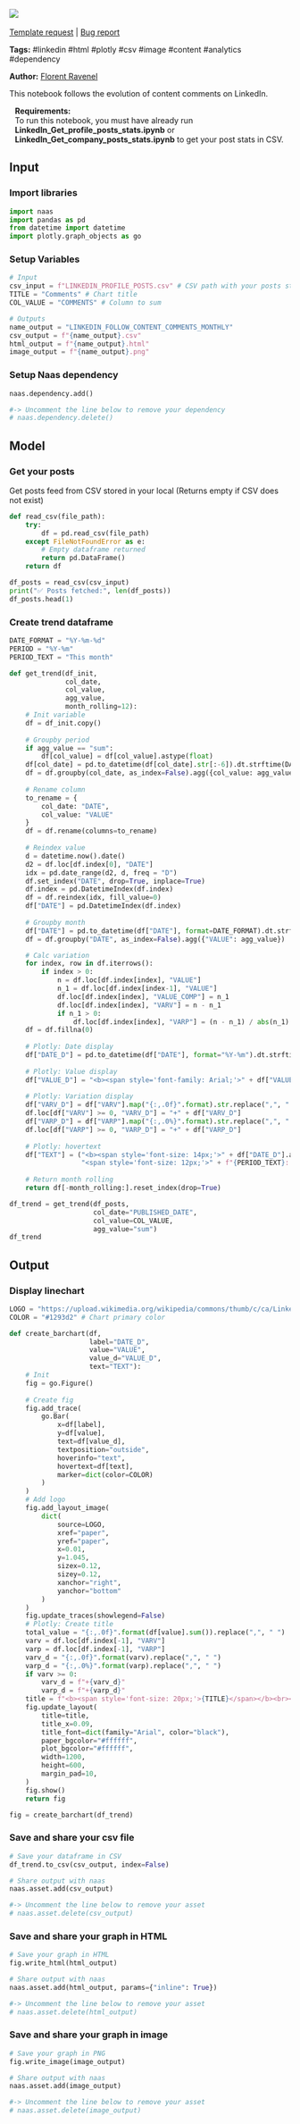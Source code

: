 <a href="https://app.naas.ai/user-redirect/naas/downloader?url=https://raw.githubusercontent.com/jupyter-naas/awesome-notebooks/master/LinkedIn/LinkedIn_Follow_content_comments_monthly.ipynb" target="_parent"><img src="https://naasai-public.s3.eu-west-3.amazonaws.com/open_in_naas.svg"/></a><br><br><a href="https://github.com/jupyter-naas/awesome-notebooks/issues/new?assignees=&labels=&template=template-request.md&title=Tool+-+Action+of+the+notebook+">Template request</a> | <a href="https://github.com/jupyter-naas/awesome-notebooks/issues/new?assignees=&labels=bug&template=bug_report.md&title=LinkedIn+-+Follow+content+comments+monthly:+Error+short+description">Bug report</a>

**Tags:** #linkedin #html #plotly #csv #image #content #analytics #dependency

**Author:** [Florent Ravenel](https://www.linkedin.com/in/florent-ravenel/)

This notebook follows the evolution of content comments on LinkedIn.

<div class="alert alert-info" role="info" style="margin: 10px">
<b>Requirements:</b><br>
To run this notebook, you must have already run <b>LinkedIn_Get_profile_posts_stats.ipynb</b> or <b>LinkedIn_Get_company_posts_stats.ipynb</b> to get your post stats in CSV.<br>
</div>

## Input

### Import libraries


```python
import naas
import pandas as pd
from datetime import datetime
import plotly.graph_objects as go
```

### Setup Variables


```python
# Input
csv_input = f"LINKEDIN_PROFILE_POSTS.csv" # CSV path with your posts stats generated with 'LinkedIn_Get_profile_posts_stats.ipynb' or 'LinkedIn_Get_company_posts_stats.ipynb'
TITLE = "Comments" # Chart title
COL_VALUE = "COMMENTS" # Column to sum

# Outputs
name_output = "LINKEDIN_FOLLOW_CONTENT_COMMENTS_MONTHLY"
csv_output = f"{name_output}.csv"
html_output = f"{name_output}.html"
image_output = f"{name_output}.png"
```

### Setup Naas dependency


```python
naas.dependency.add()

#-> Uncomment the line below to remove your dependency
# naas.dependency.delete()
```

## Model

### Get your posts
Get posts feed from CSV stored in your local (Returns empty if CSV does not exist)


```python
def read_csv(file_path):
    try:
        df = pd.read_csv(file_path)
    except FileNotFoundError as e:
        # Empty dataframe returned
        return pd.DataFrame()
    return df

df_posts = read_csv(csv_input)
print("✅ Posts fetched:", len(df_posts))
df_posts.head(1)
```

### Create trend dataframe


```python
DATE_FORMAT = "%Y-%m-%d"
PERIOD = "%Y-%m"
PERIOD_TEXT = "This month"

def get_trend(df_init,
              col_date,
              col_value,
              agg_value,
              month_rolling=12):
    # Init variable
    df = df_init.copy()
    
    # Groupby period
    if agg_value == "sum":
        df[col_value] = df[col_value].astype(float)
    df[col_date] = pd.to_datetime(df[col_date].str[:-6]).dt.strftime(DATE_FORMAT)
    df = df.groupby(col_date, as_index=False).agg({col_value: agg_value})
    
    # Rename column
    to_rename = {
        col_date: "DATE",
        col_value: "VALUE"
    }
    df = df.rename(columns=to_rename)
    
    # Reindex value
    d = datetime.now().date()
    d2 = df.loc[df.index[0], "DATE"]
    idx = pd.date_range(d2, d, freq = "D")    
    df.set_index("DATE", drop=True, inplace=True)
    df.index = pd.DatetimeIndex(df.index)
    df = df.reindex(idx, fill_value=0)
    df["DATE"] = pd.DatetimeIndex(df.index)
    
    # Groupby month
    df["DATE"] = pd.to_datetime(df["DATE"], format=DATE_FORMAT).dt.strftime(PERIOD)
    df = df.groupby("DATE", as_index=False).agg({"VALUE": agg_value})

    # Calc variation
    for index, row in df.iterrows():
        if index > 0:
            n = df.loc[df.index[index], "VALUE"]
            n_1 = df.loc[df.index[index-1], "VALUE"]
            df.loc[df.index[index], "VALUE_COMP"] = n_1
            df.loc[df.index[index], "VARV"] = n - n_1
            if n_1 > 0:
                df.loc[df.index[index], "VARP"] = (n - n_1) / abs(n_1)
    df = df.fillna(0)
    
    # Plotly: Date display
    df["DATE_D"] = pd.to_datetime(df["DATE"], format="%Y-%m").dt.strftime("%b %Y")
    
    # Plotly: Value display
    df["VALUE_D"] = "<b><span style='font-family: Arial;'>" + df["VALUE"].map("{:,.0f}".format).str.replace(",", " ") + "</span></b>"
    
    # Plotly: Variation display
    df["VARV_D"] = df["VARV"].map("{:,.0f}".format).str.replace(",", " ")
    df.loc[df["VARV"] >= 0, "VARV_D"] = "+" + df["VARV_D"]
    df["VARP_D"] = df["VARP"].map("{:,.0%}".format).str.replace(",", " ")
    df.loc[df["VARP"] >= 0, "VARP_D"] = "+" + df["VARP_D"]
    
    # Plotly: hovertext
    df["TEXT"] = ("<b><span style='font-size: 14px;'>" + df["DATE_D"].astype(str) + ": " + df["VALUE_D"] + "</span></b><br>"
                  "<span style='font-size: 12px;'>" + f"{PERIOD_TEXT}: " + df["VARV_D"] + " (" + df["VARP_D"] + ")</span>")
    
    # Return month rolling
    return df[-month_rolling:].reset_index(drop=True)

df_trend = get_trend(df_posts,
                     col_date="PUBLISHED_DATE",
                     col_value=COL_VALUE,
                     agg_value="sum")
df_trend
```

## Output

### Display linechart


```python
LOGO = "https://upload.wikimedia.org/wikipedia/commons/thumb/c/ca/LinkedIn_logo_initials.png/800px-LinkedIn_logo_initials.png" # Chart logo
COLOR = "#1293d2" # Chart primary color

def create_barchart(df,
                    label="DATE_D",
                    value="VALUE",
                    value_d="VALUE_D",
                    text="TEXT"):
    # Init
    fig = go.Figure()
    
    # Create fig
    fig.add_trace(
        go.Bar(
            x=df[label],
            y=df[value],
            text=df[value_d],
            textposition="outside",
            hoverinfo="text",
            hovertext=df[text],
            marker=dict(color=COLOR)
        )
    )
    # Add logo
    fig.add_layout_image(
        dict(
            source=LOGO,
            xref="paper",
            yref="paper",
            x=0.01,
            y=1.045,
            sizex=0.12,
            sizey=0.12,
            xanchor="right",
            yanchor="bottom"
        )
    )
    fig.update_traces(showlegend=False)
    # Plotly: Create title
    total_value = "{:,.0f}".format(df[value].sum()).replace(",", " ")
    varv = df.loc[df.index[-1], "VARV"]
    varp = df.loc[df.index[-1], "VARP"]
    varv_d = "{:,.0f}".format(varv).replace(",", " ")
    varp_d = "{:,.0%}".format(varp).replace(",", " ")
    if varv >= 0:
        varv_d = f"+{varv_d}"
        varp_d = f"+{varp_d}"
    title = f"<b><span style='font-size: 20px;'>{TITLE}</span></b><br><span style='font-size: 18px;'>Total: {total_value} | {PERIOD_TEXT}: {varv_d} ({varp_d})</span>"
    fig.update_layout(
        title=title,
        title_x=0.09,
        title_font=dict(family="Arial", color="black"),
        paper_bgcolor="#ffffff",
        plot_bgcolor="#ffffff",
        width=1200,
        height=600,
        margin_pad=10,
    )
    fig.show()
    return fig

fig = create_barchart(df_trend)
```

### Save and share your csv file


```python
# Save your dataframe in CSV
df_trend.to_csv(csv_output, index=False)

# Share output with naas
naas.asset.add(csv_output)

#-> Uncomment the line below to remove your asset
# naas.asset.delete(csv_output)
```

### Save and share your graph in HTML



```python
# Save your graph in HTML
fig.write_html(html_output)

# Share output with naas
naas.asset.add(html_output, params={"inline": True})

#-> Uncomment the line below to remove your asset
# naas.asset.delete(html_output)
```

### Save and share your graph in image



```python
# Save your graph in PNG
fig.write_image(image_output)

# Share output with naas
naas.asset.add(image_output)

#-> Uncomment the line below to remove your asset
# naas.asset.delete(image_output)
```

